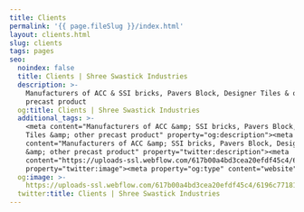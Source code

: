 ```yaml
---
title: Clients
permalink: '{{ page.fileSlug }}/index.html'
layout: clients.html
slug: clients
tags: pages
seo:
  noindex: false
  title: Clients | Shree Swastick Industries
  description: >-
    Manufacturers of ACC & SSI bricks, Pavers Block, Designer Tiles & other
    precast product
  og:title: Clients | Shree Swastick Industries
  additional_tags: >-
    <meta content="Manufacturers of ACC &amp; SSI bricks, Pavers Block, Designer
    Tiles &amp; other precast product" property="og:description"><meta
    content="Manufacturers of ACC &amp; SSI bricks, Pavers Block, Designer Tiles
    &amp; other precast product" property="twitter:description"><meta
    content="https://uploads-ssl.webflow.com/617b00a4bd3cea20efdf45c4/6196c77181daeb0fc94fddd3_Full%20logo.png"
    property="twitter:image"><meta property="og:type" content="website">
  og:image: >-
    https://uploads-ssl.webflow.com/617b00a4bd3cea20efdf45c4/6196c77181daeb0fc94fddd3_Full%20logo.png
  twitter:title: Clients | Shree Swastick Industries
---
```



